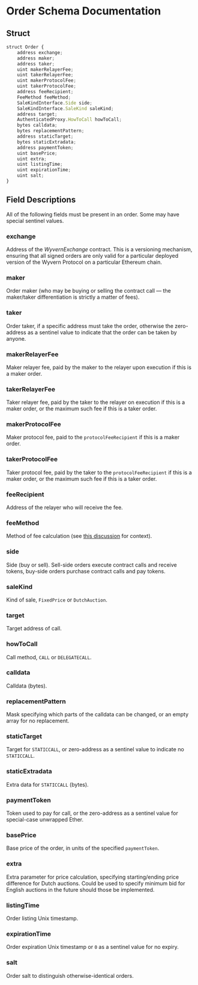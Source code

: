 <!-- TITLE: Order Schema Documentation -->
<!-- SUBTITLE: Description of standard order field usage -->

# Order Schema Documentation
## Struct

```javascript
struct Order {
    address exchange;
    address maker;
    address taker;
    uint makerRelayerFee;
    uint takerRelayerFee;
    uint makerProtocolFee;
    uint takerProtocolFee;
    address feeRecipient;
    FeeMethod feeMethod;
    SaleKindInterface.Side side;
    SaleKindInterface.SaleKind saleKind;
    address target;
    AuthenticatedProxy.HowToCall howToCall;
    bytes calldata;
    bytes replacementPattern;
    address staticTarget;
    bytes staticExtradata;
    address paymentToken;
    uint basePrice;
    uint extra;
    uint listingTime;
    uint expirationTime;
    uint salt;
}
```
## Field Descriptions
All of the following fields must be present in an order. Some may have special sentinel values.
### exchange
Address of the *WyvernExchange* contract. This is a versioning mechanism, ensuring that all signed orders are only valid for a particular deployed version of the Wyvern Protocol on a particular Ethereum chain.
### maker
Order maker (who may be buying or selling the contract call — the maker/taker differentiation is strictly a matter of fees).
### taker
Order taker, if a specific address must take the order, otherwise the zero-address as a sentinel value to indicate that the order can be taken by anyone.
### makerRelayerFee
Maker relayer fee, paid by the maker to the relayer upon execution if this is a maker order.
### takerRelayerFee
Taker relayer fee, paid by the taker to the relayer on execution if this is a maker order, or the maximum such fee if this is a taker order.
### makerProtocolFee
Maker protocol fee, paid to the `protocolFeeRecipient` if this is a maker order.
### takerProtocolFee
Taker protocol fee, paid by the taker to the `protocolFeeRecipient` if this is a maker order, or the maximum such fee if this is a taker order.
### feeRecipient
Address of the relayer who will receive the fee.
### feeMethod
Method of fee calculation (see [this discussion](https://github.com/ProjectWyvern/WDPs/issues/6) for context).
### side
Side (buy or sell). Sell-side orders execute contract calls and receive tokens, buy-side orders purchase contract calls and pay tokens.
### saleKind
Kind of sale, `FixedPrice` or `DutchAuction`.
### target
Target address of call.
### howToCall
Call method, `CALL` or `DELEGATECALL`.
### calldata
Calldata (bytes).
### replacementPattern
Mask specifying which parts of the calldata can be changed, or an empty array for no replacement.
### staticTarget
Target for `STATICCALL`, or zero-address as a sentinel value to indicate no `STATICCALL`.
### staticExtradata
Extra data for `STATICCALL` (bytes).
### paymentToken
Token used to pay for call, or the zero-address as a sentinel value for special-case unwrapped Ether.
### basePrice
Base price of the order, in units of the specified `paymentToken`.
### extra
Extra parameter for price calculation, specifying starting/ending price difference for Dutch auctions. Could be used to specify minimum bid for English auctions in the future should those be implemented.
### listingTime
Order listing Unix timestamp.
### expirationTime
Order expiration Unix timestamp or `0` as a sentinel value for no expiry.
### salt
Order salt to distinguish otherwise-identical orders.